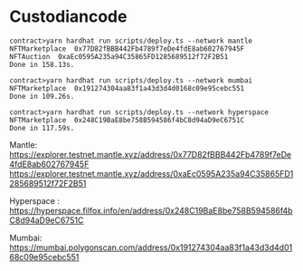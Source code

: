 # Custodiancode



```shell
contract>yarn hardhat run scripts/deploy.ts --network mantle
NFTMarketplace  0x77D82fBBB442Fb4789f7eDe4fdE8ab602767945F
NFTAuction  0xaEc0595A235a94C35865FD1285689512f72F2B51
Done in 158.13s.

contract>yarn hardhat run scripts/deploy.ts --network mumbai
NFTMarketplace  0x191274304aa83f1a43d3d4d0168c09e95cebc551
Done in 109.26s.

contract>yarn hardhat run scripts/deploy.ts --network hyperspace
NFTMarketplace  0x248C19BaE8be758B594586f4bC8d94aD9eC6751C
Done in 117.59s.
```

Mantle:
https://explorer.testnet.mantle.xyz/address/0x77D82fBBB442Fb4789f7eDe4fdE8ab602767945F
https://explorer.testnet.mantle.xyz/address/0xaEc0595A235a94C35865FD1285689512f72F2B51

Hyperspace
:
https://hyperspace.filfox.info/en/address/0x248C19BaE8be758B594586f4bC8d94aD9eC6751C

Mumbai:
https://mumbai.polygonscan.com/address/0x191274304aa83f1a43d3d4d0168c09e95cebc551

